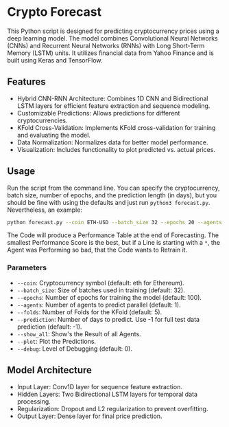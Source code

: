 # Crypto Forecast

This Python script is designed for predicting cryptocurrency prices using a deep learning model. The model combines Convolutional Neural Networks (CNNs) and Recurrent Neural Networks (RNNs) with Long Short-Term Memory (LSTM) units. It utilizes financial data from Yahoo Finance and is built using Keras and TensorFlow.

## Features

- Hybrid CNN-RNN Architecture: Combines 1D CNN and Bidirectional LSTM layers for efficient feature extraction and sequence modeling.
- Customizable Predictions: Allows predictions for different cryptocurrencies.
- KFold Cross-Validation: Implements KFold cross-validation for training and evaluating the model.
- Data Normalization: Normalizes data for better model performance.
- Visualization: Includes functionality to plot predicted vs. actual prices.

## Usage

Run the script from the command line. You can specify the cryptocurrency, batch size, number of epochs, and the prediction length (in days), but you should be fine with using the defaults and just run `python3 forecast.py`. Nevertheless, an example:

```bash 
python forecast.py --coin ETH-USD --batch_size 32 --epochs 20 --agents 4 --folds 6 --prediction 7 --plot
```

The Code will produce a Performance Table at the end of Forecasting. The smallest Performance Score is the best, but if a Line is starting with a `*`, the Agent was Performing so bad, that the Code wants to Retrain it.

### Parameters

- `--coin`: Cryptocurrency symbol (default: eth for Ethereum).
- `--batch_size`: Size of batches used in training (default: 32).
- `--epochs`: Number of epochs for training the model (default: 100).
- `--agents`: Number of agents to predict parallel (default: 1).
- `--folds`: Number of Folds for the KFold (default: 5).
- `--prediction`: Number of days to predict. Use -1 for full test data prediction (default: -1).
- `--show_all`: Show's the Result of all Agents. 
- `--plot`: Plot the Predictions.
- `--debug`: Level of Debugging (default: 0).

## Model Architecture

- Input Layer: Conv1D layer for sequence feature extraction.
- Hidden Layers: Two Bidirectional LSTM layers for temporal data processing.
- Regularization: Dropout and L2 regularization to prevent overfitting.
- Output Layer: Dense layer for final price prediction.
